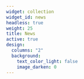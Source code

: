 ```yaml
---
widget: collection
widget_id: news
headless: true
weight: 25
title: News
active: true
design:
  columns: "2"
  background:
    text_color_light: false
    image_darken: 0
---
```

